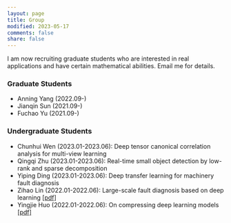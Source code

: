 ```yaml
---
layout: page
title: Group
modified: 2023-05-17 
comments: false
share: false
---
```



I am now recruiting graduate students who are interested in real applications and have certain mathematical abilities. Email me for details.


### Graduate Students

* Anning Yang (2022.09-)
* Jianqin Sun (2021.09-)
* Fuchao Yu (2021.09-)


### Undergraduate Students

* Chunhui Wen (2023.01-2023.06): Deep tensor canonical correlation analysis for multi-view learning
* Qingqi Zhu (2023.01-2023.06): Real-time small object detection by low-rank and sparse decomposition
* Yiping Ding (2023.01-2023.06): Deep transfer learning for machinery fault diagnosis
* Zihao Lin (2022.01-2022.06): Large-scale fault diagnosis based on deep learning <a href="../group/2022-Lin.pdf" class="textlink" target="_blank">[pdf]</a>
* Yingjie Huo (2022.01-2022.06): On compressing deep learning models <a href="../group/2022-Huo.pdf" class="textlink" target="_blank">[pdf]</a>


